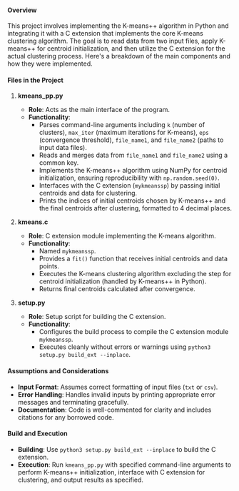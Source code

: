 #### Overview

This project involves implementing the K-means++ algorithm in Python and integrating it with a C extension that implements the core K-means clustering algorithm. The goal is to read data from two input files, apply K-means++ for centroid initialization, and then utilize the C extension for the actual clustering process. Here's a breakdown of the main components and how they were implemented.

#### Files in the Project

1. **kmeans_pp.py**
   - **Role**: Acts as the main interface of the program.
   - **Functionality**:
     - Parses command-line arguments including `k` (number of clusters), `max_iter` (maximum iterations for K-means), `eps` (convergence threshold), `file_name1`, and `file_name2` (paths to input data files).
     - Reads and merges data from `file_name1` and `file_name2` using a common key.
     - Implements the K-means++ algorithm using NumPy for centroid initialization, ensuring reproducibility with `np.random.seed(0)`.
     - Interfaces with the C extension (`mykmeanssp`) by passing initial centroids and data for clustering.
     - Prints the indices of initial centroids chosen by K-means++ and the final centroids after clustering, formatted to 4 decimal places.

2. **kmeans.c**
   - **Role**: C extension module implementing the K-means algorithm.
   - **Functionality**:
     - Named `mykmeanssp`.
     - Provides a `fit()` function that receives initial centroids and data points.
     - Executes the K-means clustering algorithm excluding the step for centroid initialization (handled by K-means++ in Python).
     - Returns final centroids calculated after convergence.

3. **setup.py**
   - **Role**: Setup script for building the C extension.
   - **Functionality**:
     - Configures the build process to compile the C extension module `mykmeanssp`.
     - Executes cleanly without errors or warnings using `python3 setup.py build_ext --inplace`.

#### Assumptions and Considerations

- **Input Format**: Assumes correct formatting of input files (`txt` or `csv`).
- **Error Handling**: Handles invalid inputs by printing appropriate error messages and terminating gracefully.
- **Documentation**: Code is well-commented for clarity and includes citations for any borrowed code.

#### Build and Execution

- **Building**: Use `python3 setup.py build_ext --inplace` to build the C extension.
- **Execution**: Run `kmeans_pp.py` with specified command-line arguments to perform K-means++ initialization, interface with C extension for clustering, and output results as specified.
